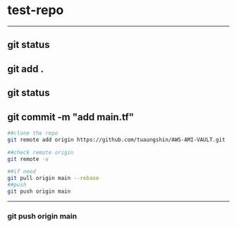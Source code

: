 # **test-repo**
---

git status
---
git add .
---
git status
---
git commit -m "add main.tf"
---
```bash 
##clone the repo
git remote add origin https://github.com/tuaungshin/AWS-AMI-VAULT.git

##check remote origin 
git remote -v

##if need
git pull origin main --rebase
##push 
git push origin main
```
---
### git push origin main
